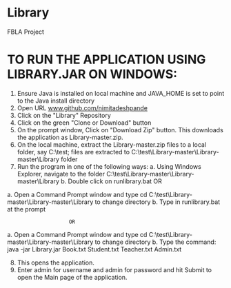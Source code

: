 # Library
FBLA Project

TO RUN THE APPLICATION USING LIBRARY.JAR ON WINDOWS: 
========================================================================================================
1. Ensure Java is installed on local machine and JAVA_HOME is set to point to the Java install directory 
2. Open URL www.github.com/nimitadeshpande
3. Click on the "Library" Repository
4. Click on the green "Clone or Download" button
5. On the prompt window, Click on "Download Zip" button. This downloads the application as Library-master.zip.
6. On the local machine, extract the Library-master.zip files to a local folder, say C:\test; files are extracted to C:\test\Library-master\Library-master\Library folder
7. Run the program in one of the following ways:
  a. Using Windows Explorer, navigate to the folder C:\test\Library-master\Library-master\Library
  b. Double click on runlibrary.bat
                        OR
  
  a. Open a Command Prompt window and type cd C:\test\Library-master\Library-master\Library to change directory 
  b. Type in runlibrary.bat at the prompt 
  
                        OR
                        
  a. Open a Command Prompt window and type cd C:\test\Library-master\Library-master\Library to change directory 
  b. Type the command: java -jar Library.jar Book.txt Student.txt Teacher.txt Admin.txt 
  
8. This opens the application. 
9. Enter admin for username and admin for password and hit Submit to open the Main page of the application.
